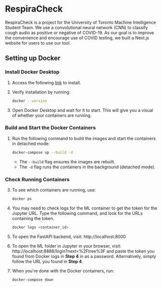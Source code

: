 # RespiraCheck
RespiraCheck is a project for the University of Toronto Machine Intelligence Student Team. We use a convolutional neural network (CNN) to classify cough audio as positive or negative of COVID-19. As our goal is to improve the convenience and encourage use of COVID testing, we built a Next.js website for users to use our tool.

## Setting up Docker

### **Install Docker Desktop**
1. Access the following [link](https://docs.docker.com/desktop/?_gl=1*1hmw18s*_gcl_au*MTEwMDI1OTAwOC4xNzM4NTM1OTQ0*_ga*MTI0NjUzOTY3NC4xNzM4NTM1OTQ0*_ga_XJWPQMJYHQ*MTczODUzNTk0My4xLjEuMTczODUzNTk0NC41OS4wLjA.) to install.

2. Verify installation by running:
    ```sh
    docker --version
    ```

3. Open Docker Desktop and wait for it to start. This will give you a visual of whether your containers are running.

### **Build and Start the Docker Containers**
1. Run the following command to build the images and start the containers in detached mode:
    ```sh
    docker-compose up --build -d
    ```
    * The `--build` flag ensures the images are rebuilt.
    * The `-d` flag runs the containers in the background (detached mode).

### **Check Running Containers**
3. To see which containers are running, use:
    ```sh
    docker ps
    ```

4. You may need to check logs for the ML container to get the token for the Jupyter URL. Type the following command, and look for the URLs containing the token.
    ```sh
    docker logs <container_id>
    ```

5. To open the FastAPI backend, visit: http://localhost:8000

6. To open the ML folder in Jupyter in your browser, visit: http://localhost:8888/login?next=%2Ftree%3F and paste the token you found from Docker logs in **Step 4** in as a password. Alternatively, simply follow the URL you found in **Step 4**.

7. When you're done with the Docker containers, run:
    ```sh
    docker-compose down
    ```
